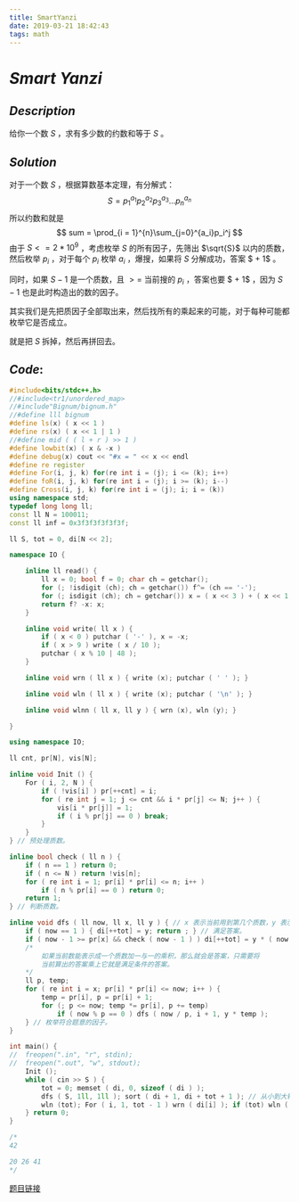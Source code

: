 ```yaml
---
title: SmartYanzi
date: 2019-03-21 18:42:43
tags: math
---
```


# $Smart$ $Yanzi$



## $Description$  

给你一个数 $S$ ，求有多少数的约数和等于 $S$ 。



## $Solution$

对于一个数 $S$ ，根据算数基本定理，有分解式：
$$
S = p_1^{a_1}p_2^{a_2}p_3^{a_3}...p_n^{a_n}
$$
所以约数和就是
$$
sum = \prod_{i = 1}^{n}\sum_{j=0}^{a_i}p_i^j
$$
由于 $S<=2*10^9$ ，考虑枚举 $S$ 的所有因子，先筛出 $\sqrt{S}$ 以内的质数，然后枚举 $p_i$ ，对于每个 $p_i$ 枚举 $a_i$ ，爆搜，如果将 $S$ 分解成功，答案 $ + 1$ 。

同时，如果 $S - 1$ 是一个质数，且 $>=$ 当前搜的 $p_i$ ，答案也要 $ + 1$ ，因为 $S - 1$ 也是此时构造出的数的因子。

其实我们是先把质因子全部取出来，然后找所有的乘起来的可能，对于每种可能都枚举它是否成立。

就是把 $S$ 拆掉，然后再拼回去。



## $Code:$

```cpp
#include<bits/stdc++.h>
//#include<tr1/unordered_map>
//#include"Bignum/bignum.h"
//#define lll bignum
#define ls(x) ( x << 1 )
#define rs(x) ( x << 1 | 1 )
//#define mid ( ( l + r ) >> 1 )
#define lowbit(x) ( x & -x )
#define debug(x) cout << "#x = " << x << endl
#define re register
#define For(i, j, k) for(re int i = (j); i <= (k); i++)
#define foR(i, j, k) for(re int i = (j); i >= (k); i--)
#define Cross(i, j, k) for(re int i = (j); i; i = (k))
using namespace std;
typedef long long ll;
const ll N = 100011;
const ll inf = 0x3f3f3f3f3f3f;

ll S, tot = 0, di[N << 2];

namespace IO {

    inline ll read() {
        ll x = 0; bool f = 0; char ch = getchar();
        for (; !isdigit (ch); ch = getchar()) f^= (ch == '-');
        for (; isdigit (ch); ch = getchar()) x = ( x << 3 ) + ( x << 1 ) + ( ch ^ 48 );
        return f? -x: x;
    }

    inline void write( ll x ) {
        if ( x < 0 ) putchar ( '-' ), x = -x;
        if ( x > 9 ) write ( x / 10 );
        putchar ( x % 10 | 48 );
    }

    inline void wrn ( ll x ) { write (x); putchar ( ' ' ); }

    inline void wln ( ll x ) { write (x); putchar ( '\n' ); }

    inline void wlnn ( ll x, ll y ) { wrn (x), wln (y); }

}

using namespace IO;

ll cnt, pr[N], vis[N];

inline void Init () {
    For ( i, 2, N ) {
        if ( !vis[i] ) pr[++cnt] = i;
        for ( re int j = 1; j <= cnt && i * pr[j] <= N; j++ ) {
            vis[i * pr[j]] = 1;
            if ( i % pr[j] == 0 ) break;
        }
    }
} // 预处理质数。 

inline bool check ( ll n ) {
    if ( n == 1 ) return 0;
    if ( n <= N ) return !vis[n];
    for ( re int i = 1; pr[i] * pr[i] <= n; i++ )
        if ( n % pr[i] == 0 ) return 0;
    return 1;
} // 判断质数。 

inline void dfs ( ll now, ll x, ll y ) { // x 表示当前用到第几个质数，y 表示当前搜出的数。
    if ( now == 1 ) { di[++tot] = y; return ; } // 满足答案。
    if ( now - 1 >= pr[x] && check ( now - 1 ) ) di[++tot] = y * ( now - 1 );
    /* 
        如果当前数能表示成一个质数加一与一的乘积，那么就会是答案，只需要将
        当前算出的答案乘上它就是满足条件的答案。
    */ 
    ll p, temp;
    for ( re int i = x; pr[i] * pr[i] <= now; i++ ) {
        temp = pr[i], p = pr[i] + 1;
        for (; p <= now; temp *= pr[i], p += temp)
            if ( now % p == 0 ) dfs ( now / p, i + 1, y * temp );
    } // 枚举符合题意的因子。
}

int main() {
//  freopen(".in", "r", stdin);
//  freopen(".out", "w", stdout);
    Init ();
    while ( cin >> S ) {
        tot = 0; memset ( di, 0, sizeof ( di ) );
        dfs ( S, 1ll, 1ll ); sort ( di + 1, di + tot + 1 ); // 从小到大输出。 
        wln (tot); For ( i, 1, tot - 1 ) wrn ( di[i] ); if (tot) wln ( di[tot] );
    } return 0;
}

/*
42

20 26 41
*/

```



[题目链接](https://www.luogu.org/problemnew/show/P4397)